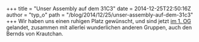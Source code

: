 +++
title = "Unser Assembly auf dem 31C3"
date = 2014-12-25T22:50:16Z
author = "typ_o"
path = "/blog/2014/12/25/unser-assembly-auf-dem-31c3"
+++
Wir haben uns einen ruhigen Platz gewünscht, und sind jetzt [im 1.
OG](https://events.ccc.de/congress/2014/wiki/images/7/78/31c3-map-v0_4_fullsize.png)
gelandet, zusammen mit allerlei wunderlichen anderen Gruppen, auch den
Bernds von Krautchan.
